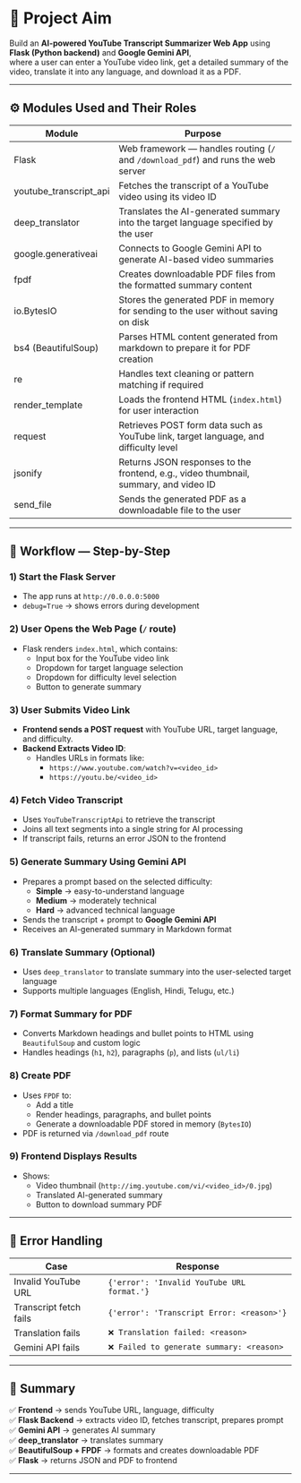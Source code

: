 # 🎯 Project Aim

Build an **AI-powered YouTube Transcript Summarizer Web App** using **Flask (Python backend)** and **Google Gemini API**,  
where a user can enter a YouTube video link, get a detailed summary of the video, translate it into any language, and download it as a PDF.

---

## ⚙️ Modules Used and Their Roles

| Module                   | Purpose                                                                                                   |
|---------------------------|-----------------------------------------------------------------------------------------------------------|
| Flask                     | Web framework — handles routing (`/` and `/download_pdf`) and runs the web server                          |
| youtube_transcript_api    | Fetches the transcript of a YouTube video using its video ID                                              |
| deep_translator           | Translates the AI-generated summary into the target language specified by the user                        |
| google.generativeai       | Connects to Google Gemini API to generate AI-based video summaries                                        |
| fpdf                      | Creates downloadable PDF files from the formatted summary content                                         |
| io.BytesIO                | Stores the generated PDF in memory for sending to the user without saving on disk                         |
| bs4 (BeautifulSoup)       | Parses HTML content generated from markdown to prepare it for PDF creation                                 |
| re                        | Handles text cleaning or pattern matching if required                                                     |
| render_template           | Loads the frontend HTML (`index.html`) for user interaction                                               |
| request                   | Retrieves POST form data such as YouTube link, target language, and difficulty level                       |
| jsonify                   | Returns JSON responses to the frontend, e.g., video thumbnail, summary, and video ID                      |
| send_file                 | Sends the generated PDF as a downloadable file to the user                                               |

---

## 🧠 Workflow — Step-by-Step

### 1) Start the Flask Server
- The app runs at `http://0.0.0.0:5000`  
- `debug=True` → shows errors during development  

### 2) User Opens the Web Page (`/` route)
- Flask renders `index.html`, which contains:
  - Input box for the YouTube video link
  - Dropdown for target language selection
  - Dropdown for difficulty level selection
  - Button to generate summary

### 3) User Submits Video Link
- **Frontend sends a POST request** with YouTube URL, target language, and difficulty.
- **Backend Extracts Video ID**:
  - Handles URLs in formats like:
    - `https://www.youtube.com/watch?v=<video_id>`
    - `https://youtu.be/<video_id>`

### 4) Fetch Video Transcript
- Uses `YouTubeTranscriptApi` to retrieve the transcript
- Joins all text segments into a single string for AI processing
- If transcript fails, returns an error JSON to the frontend

### 5) Generate Summary Using Gemini API
- Prepares a prompt based on the selected difficulty:
  - **Simple** → easy-to-understand language
  - **Medium** → moderately technical
  - **Hard** → advanced technical language
- Sends the transcript + prompt to **Google Gemini API**
- Receives an AI-generated summary in Markdown format

### 6) Translate Summary (Optional)
- Uses `deep_translator` to translate summary into the user-selected target language
- Supports multiple languages (English, Hindi, Telugu, etc.)

### 7) Format Summary for PDF
- Converts Markdown headings and bullet points to HTML using `BeautifulSoup` and custom logic
- Handles headings (`h1`, `h2`), paragraphs (`p`), and lists (`ul/li`)

### 8) Create PDF
- Uses `FPDF` to:
  - Add a title
  - Render headings, paragraphs, and bullet points
  - Generate a downloadable PDF stored in memory (`BytesIO`)
- PDF is returned via `/download_pdf` route

### 9) Frontend Displays Results
- Shows:
  - Video thumbnail (`http://img.youtube.com/vi/<video_id>/0.jpg`)
  - Translated AI-generated summary
  - Button to download summary PDF

---

## 🔁 Error Handling

| Case                        | Response                                                        |
|------------------------------|----------------------------------------------------------------|
| Invalid YouTube URL           | `{'error': 'Invalid YouTube URL format.'}`                     |
| Transcript fetch fails        | `{'error': 'Transcript Error: <reason>'}`                     |
| Translation fails             | `❌ Translation failed: <reason>`                               |
| Gemini API fails              | `❌ Failed to generate summary: <reason>`                      |

---

## 🧩 Summary

✅ **Frontend** → sends YouTube URL, language, difficulty  
✅ **Flask Backend** → extracts video ID, fetches transcript, prepares prompt  
✅ **Gemini API** → generates AI summary  
✅ **deep_translator** → translates summary  
✅ **BeautifulSoup + FPDF** → formats and creates downloadable PDF  
✅ **Flask** → returns JSON and PDF to frontend  

---



